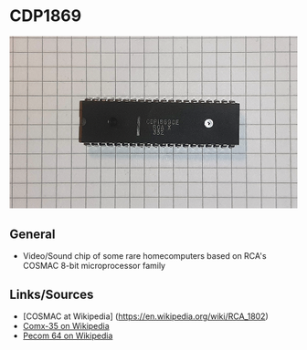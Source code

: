# CDP1869

<img src="CDP1869.png" width="600">

## General

- Video/Sound chip of some rare homecomputers based on RCA's COSMAC 8-bit microprocessor family

## Links/Sources
- [COSMAC at Wikipedia] (https://en.wikipedia.org/wiki/RCA_1802)
- [Comx-35 on Wikipedia](https://en.wikipedia.org/wiki/Comx-35)
- [Pecom 64 on Wikipedia](https://en.wikipedia.org/wiki/Pecom_64)
